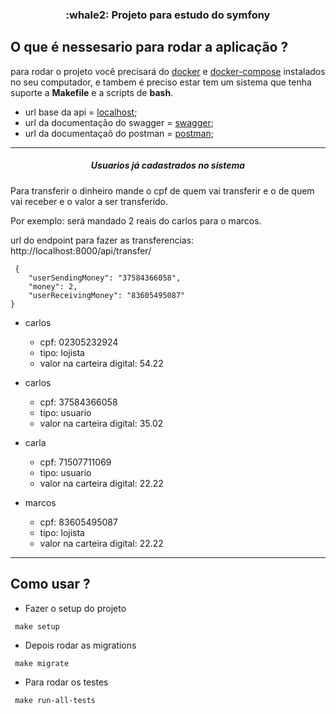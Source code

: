 
<h3 align="center">
  :whale2: Projeto para estudo do symfony
</h3>

## O que é nessesario para rodar a aplicação ?

para rodar o projeto você precisará do [docker](https://www.docker.com) e [docker-compose](https://docs.docker.com/compose/) instalados no seu computador, e tambem é preciso estar tem um sistema que tenha suporte a <strong>Makefile</strong> e a scripts de <strong>bash</strong>.

- url base da api = [localhost](http://localhost:8000/);
- url da documentação do swagger = [swagger](http://localhost:8000/swagger/);
- url da documentaçaõ do postman = [postman](https://documenter.getpostman.com/view/7588133/TzCL8oL7);

---
<h5 align="center">
  Usuarios já cadastrados no sistema
</h5>

Para transferir o dinheiro mande o cpf de quem vai transferir e o de quem vai receber e o valor a ser transferido.

Por exemplo: será mandado 2 reais do carlos para o marcos.

url do endpoint para fazer as transferencias: http://localhost:8000/api/transfer/

```
 {
    "userSendingMoney": "37584366058",
    "money": 2,
    "userReceivingMoney": "83605495087"
}
```

 - carlos
    - cpf: 02305232924
    - tipo: lojista
    - valor na carteira digital: 54.22

 - carlos
    - cpf: 37584366058
    - tipo: usuario
    - valor na carteira digital: 35.02

 - carla
    - cpf: 71507711069
    - tipo: usuario
    - valor na carteira digital: 22.22

 - marcos
    - cpf: 83605495087
    - tipo: lojista
    - valor na carteira digital: 22.22

---

## Como usar ?

- Fazer o setup do projeto
```
 make setup
```

- Depois rodar as migrations
```
 make migrate
```

- Para rodar os testes
```
 make run-all-tests
```
